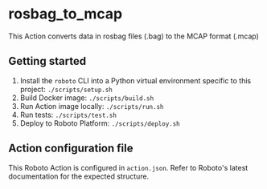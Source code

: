 # rosbag_to_mcap

This Action converts data in rosbag files (.bag) to the MCAP format (.mcap)

## Getting started

1. Install the `roboto` CLI into a Python virtual environment specific to this project: `./scripts/setup.sh`
2. Build Docker image: `./scripts/build.sh`
3. Run Action image locally: `./scripts/run.sh`
4. Run tests: `./scripts/test.sh`
5. Deploy to Roboto Platform: `./scripts/deploy.sh`

## Action configuration file

This Roboto Action is configured in `action.json`. Refer to Roboto's latest documentation for the expected structure.

